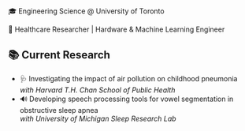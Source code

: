 🎓 Engineering Science @ University of Toronto

🔬 Healthcare Researcher | Hardware & Machine Learning Engineer

## 📚 Current Research

- 🩺 Investigating the impact of air pollution on childhood pneumonia  
  *with Harvard T.H. Chan School of Public Health*  
- 🔊 Developing speech processing tools for vowel segmentation in obstructive sleep apnea  
  *with University of Michigan Sleep Research Lab*

<!--
**jacqzhu/jacqzhu** is a ✨ _special_ ✨ repository because its `README.md` (this file) appears on your GitHub profile.

Here are some ideas to get you started:

- 🔭 I’m currently working on ...
- 🌱 I’m currently learning ...
- 👯 I’m looking to collaborate on ...
- 🤔 I’m looking for help with ...
- 💬 Ask me about ...
- 📫 How to reach me: ...
- 😄 Pronouns: ...
- ⚡ Fun fact: ...
-->
